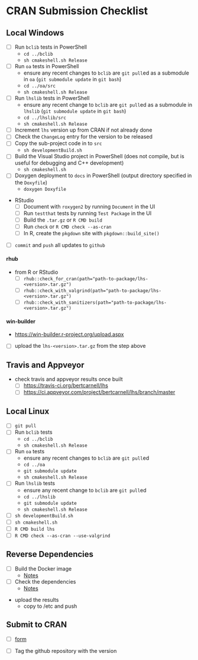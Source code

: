 # CRAN Submission Checklist

## Local Windows

- [ ] Run `bclib` tests in PowerShell
  - `cd ../bclib`
  - `sh cmakeshell.sh Release`
- [ ] Run `oa` tests in PowerShell
  - ensure any recent changes to `bclib` are `git pull`ed as a submodule in `oa` (`git submodule update` in `git bash`)
  - `cd ../oa/src`
  - `sh cmakeshell.sh Release`
- [ ] Run `lhslib` tests in PowerShell
  - ensure any recent change to `bclib` are `git pull`ed as a submodule in `lhslib` (`git submodule update` in `git bash`)
  - `cd ../lhslib/src`
  - `sh cmakeshell.sh Release`
- [ ] Increment `lhs` version up from CRAN if not already done
- [ ] Check the `ChangeLog` entry for the version to be released
- [ ] Copy the sub-project code in to `src`
  - `sh developmentBuild.sh`
- [ ] Build the Visual Studio project in PowerShell (does not compile, but is useful for debugging and C++ development)
  - `sh cmakeshell.sh`
- [ ] Doxygen deployment to `docs` in PowerShell (output directory specified in the `Doxyfile`)
  - `doxygen Doxyfile`
- RStudio
  - [ ] Document with `roxygen2` by running `Document` in the UI
  - [ ] Run `testthat` tests by running `Test Package` in the UI
  - [ ] Build the `.tar.gz` or `R CMD build`
  - [ ] Run `check` or `R CMD check --as-cran`
  - [ ] In R, create the `pkgdown` site with `pkgdown::build_site()`
- [ ] `commit` and `push` all updates to `github`

#### rhub

- from R or RStudio
  - [ ] `rhub::check_for_cran(path="path-to-package/lhs-<version>.tar.gz")`
  - [ ] `rhub::check_with_valgrind(path="path-to-package/lhs-<version>.tar.gz")`
  - [ ] `rhub::check_with_sanitizers(path="path-to-package/lhs-<version>.tar.gz")`

#### win-builder

- https://win-builder.r-project.org/upload.aspx
- [ ] upload the `lhs-<version>.tar.gz` from the step above

## Travis and Appveyor

- check travis and appveyor results once built
  - [ ] https://travis-ci.org/bertcarnell/lhs
  - [ ] https://ci.appveyor.com/project/bertcarnell/lhs/branch/master

## Local Linux

- [ ] `git pull`
- [ ] Run `bclib` tests
  - `cd ../bclib`
  - `sh cmakeshell.sh Release`
- [ ] Run `oa` tests
  - ensure any recent changes to `bclib` are `git pull`ed
  - `cd ../oa`
  - `git submodule update`
  - `sh cmakeshell.sh Release`
- [ ] Run `lhslib` tests
  - ensure any recent change to `bclib` are `git pull`ed
  - `cd ../lhslib`
  - `git submodule update`
  - `sh cmakeshell.sh Release`
- [ ] `sh developmentBuild.sh`
- [ ] `sh cmakeshell.sh`
- [ ] `R CMD build lhs`
- [ ] `R CMD check --as-cran --use-valgrind`

## Reverse Dependencies

- [ ] Build the Docker image
  - [Notes](notes.md)
- [ ] Check the dependencies
  - [Notes](notes.md)
- upload the results
  - copy to /etc and push 

## Submit to CRAN

- [ ] [form](https://cran.r-project.org/submit.html)
- [ ] Tag the github repository with the version

